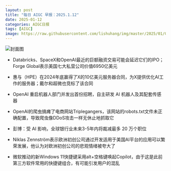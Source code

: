 ```yaml
---
layout: post
title: "每日 AIGC 早报：2025.1.12"
date: 2025-01-12
categories: AIGC日报
tags: [AIGC]
image: https://raw.githubusercontent.com/lishuhang/img/master/2025/01/0112-d.jpg
---
```


![封面图](https://raw.githubusercontent.com/lishuhang/img/master/2025/01/0112-d.jpg)

  - Databricks、SpaceX和OpenAI最近的巨额融资交易可能会延迟它们的IPO；Forge Global表示美国七大私营公司价值6950亿美元

  - 惠与（HPE）在2024年底赢得了X的10亿美元服务器合同，为X提供优化AI工作的服务器；戴尔和超微也竞标了该合同

  - OpenAI 重启机器人部门并发出首份招聘，自主研发 AI 机器人及其配套传感器

  - OpenAI的爬虫搞瘫了电商网站Triplegangers，该网站的robots.txt文件未正确配置，导致爬虫像DDoS攻击一样无休止地抓取它

  - 彭博：受 AI 影响，全球银行业未来3-5年内将裁减最多 20 万个职位

  - Niklas Zennström表示欧洲初创公司通过开发适用于美国AI平台的应用可以繁荣发展，他认为对欧洲初创公司的悲观情绪被夸大了

  - 微软推动的新Windows 11快捷键采用alt+空格键唤起Copilot，由于这是此前第三方软件常用的快捷键组合，有可能引发用户的混乱